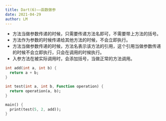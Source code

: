 ```yaml
---
title: Dart(6)——函数做参
date: 2021-04-29
author: LM
---
```


- 方法当做参数传递的时候，只需要传递方法名即可，不需要带上方法的括号。
- 方法作为参数的时候传递给其他方法的时候，不会立即执行。
- 方法当做参数传递的时候，方法名表示该方法的引用，这个引用当做参数传递的时候不会立即执行，只会在调用的时候执行。
- 入参方法在被实际调用时，会添加括号，当做正常的方法调用。

```dart
int add(int a, int b) {
  return a + b;
}

int test(int a, int b, Function operation) {
  return operation(a, b);
}

main() {
  print(test(5, 2, add));
}
```




